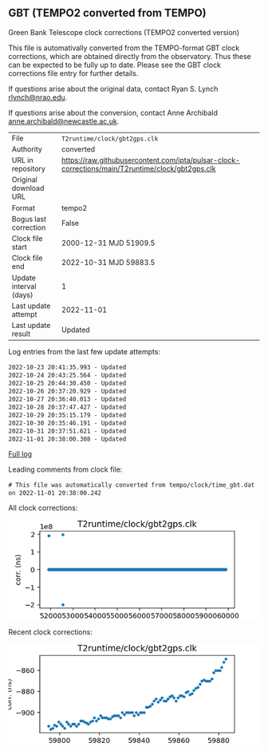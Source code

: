 
## GBT (TEMPO2 converted from TEMPO)

Green Bank Telescope clock corrections (TEMPO2 converted version)

This file is automativally converted from the TEMPO-format GBT
clock corrections, which are obtained directly from the observatory.
Thus these can be expected to be fully up to date. Please see the
GBT clock corrections file entry for further details.

If questions arise about the original data, contact Ryan S. Lynch
<rlynch@nrao.edu>.

If questions arise about the conversion, contact Anne Archibald
<anne.archibald@newcastle.ac.uk>.

|     |     |
|:--- |:--- |
| File | `T2runtime/clock/gbt2gps.clk` |
| Authority | converted |
| URL in repository | <https://raw.githubusercontent.com/ipta/pulsar-clock-corrections/main/T2runtime/clock/gbt2gps.clk> |
| Original download URL | <None> |
| Format | tempo2 |
| Bogus last correction | False |
| Clock file start | 2000-12-31 MJD 51909.5 |
| Clock file end | 2022-10-31 MJD 59883.5 |
| Update interval (days) | 1 |
| Last update attempt | 2022-11-01 |
| Last update result | Updated |

Log entries from the last few update attempts:
```
2022-10-23 20:41:35.993 - Updated
2022-10-24 20:43:25.564 - Updated
2022-10-25 20:44:30.450 - Updated
2022-10-26 20:37:20.929 - Updated
2022-10-27 20:36:40.013 - Updated
2022-10-28 20:37:47.427 - Updated
2022-10-29 20:35:15.179 - Updated
2022-10-30 20:35:46.191 - Updated
2022-10-31 20:37:51.621 - Updated
2022-11-01 20:38:00.308 - Updated
```
[Full log](https://raw.githubusercontent.com/ipta/pulsar-clock-corrections/main/log/T2runtime/clock/gbt2gps.clk.log)

Leading comments from clock file:

    # This file was automatically converted from tempo/clock/time_gbt.dat on 2022-11-01 20:38:00.242



All clock corrections:

![plot of all clock corrections](gbt2gps.clk.png "All corrections")

Recent clock corrections:

![plot of recent clock corrections](gbt2gps.clk.short.png "Recent corrections")

